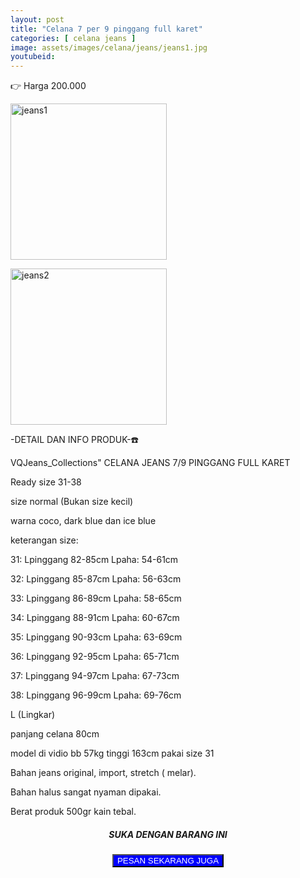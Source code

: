 ```yaml
---
layout: post
title: "Celana 7 per 9 pinggang full karet"
categories: [ celana jeans ]
image: assets/images/celana/jeans/jeans1.jpg
youtubeid: 
---
```


👉 Harga 200.000

<img src="{{ site.baseurl }}/assets/images/celana/jeans/jeans1.jpg" width="250" height="250" alt="jeans1" border="0"><br />

<img src="{{ site.baseurl }}/assets/images/celana/jeans/jeans2.jpg" width="250" height="250" alt="jeans2" border="0"><br />

-DETAIL DAN INFO PRODUK-☎️

VQJeans_Collections" CELANA JEANS 7/9 PINGGANG FULL KARET

Ready size 31-38

size normal (Bukan size kecil)

warna coco, dark blue dan ice blue

keterangan size: 

31: Lpinggang 82-85cm Lpaha: 54-61cm

32: Lpinggang 85-87cm Lpaha: 56-63cm

33: Lpinggang 86-89cm Lpaha: 58-65cm

34: Lpinggang 88-91cm Lpaha: 60-67cm

35: Lpinggang 90-93cm Lpaha: 63-69cm

36: Lpinggang 92-95cm Lpaha: 65-71cm

37: Lpinggang 94-97cm Lpaha: 67-73cm

38: Lpinggang 96-99cm Lpaha: 69-76cm

L (Lingkar)

panjang celana 80cm

model di vidio bb 57kg tinggi 163cm pakai size 31

Bahan jeans original, import, stretch ( melar).

Bahan halus sangat nyaman dipakai.

Berat produk 500gr kain tebal.

<center><h5><span>SUKA DENGAN BARANG INI</span></h5></center>
<div style="text-align: center;position:center;">
<button onclick="pesan('/contact/')" style="background:blue;color:white">PESAN SEKARANG JUGA</button>
</div>
<script>
    function pesan (url) {
        location.href = url;
    }
</script>
